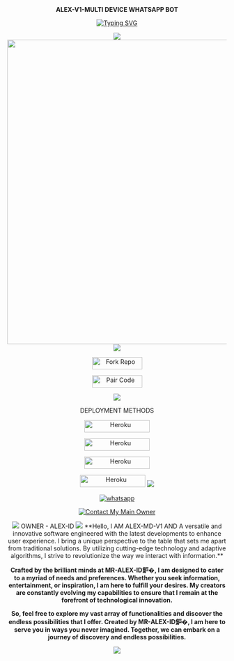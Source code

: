 
<div align="center">
  <b>ALEX-V1-MULTI DEVICE WHATSAPP BOT</b> 
   
<a href="https://git.io/typing-svg"><img src="https://readme-typing-svg.demolab.com?font=Rubik+Dirt&size=65&pause=1000&color=F72C3F&background=FF20A500&center=true&vCenter=true&width=1000&height=150&lines=ALEX-MD;CREATED+BY+ALEX-ID;DARK+HACK+ZONE+LEADER" alt="Typing SVG" /></a> </p> 
<img src="https://user-images.githubusercontent.com/73097560/115834477-dbab4500-a447-11eb-908a-139a6edaec5c.gif">
<a href="https://github.com/ALEX-MD">
 <img src="https://telegra.ph/file/6375c45f104aba0a81b3a.jpg" width="700px">
 </a><img src="https://user-images.githubusercontent.com/73097560/115834477-dbab4500-a447-11eb-908a-139a6edaec5c.gif">

<p align="center">
<a href='https://github.com/ALEX-ID-LK/ALEX-MD-V1/fork' target="_blank"><img alt='Fork Repo' src='https://img.shields.io/badge/-Fork Repo-grey?style=for-the-badge&logo=github&logoColor=white'/< width=115 height=28/p></a>
<p align="center">
<a href='https://pair-web-public.koyeb.aap/' target="_blank"><img alt='Pair Code' src='https://img.shields.io/badge/-Pair Code-darkgreen?style=for-the-badge&logo=Whatsapp&logoColor=white'/< width=115 height=28/p></a>
 <div>
<img src="https://user-images.githubusercontent.com/73097560/115834477-dbab4500-a447-11eb-908a-139a6edaec5c.gif">
  <p align="center"> DEPLOYMENT METHODS
     
  <p align="center">
<a href='https://railway.app/login' target="_blank"><img alt='Heroku' src='https://img.shields.io/badge/-railway deploy-black?style=for-the-badge&logo=railway&logoColor=white'/< width=150 height=28/p></a>

<p align="center">
<a href='https://railway.app/login' target="_blank"><img alt='Heroku' src='https://img.shields.io/badge/-heroku 鈥� deploy-purple?style=for-the-badge&logo=heroku&logoColor=white'/< width=150 height=28/p></a>

<p align="center">
<a href='https://railway.app/login' target="_blank"><img alt='Heroku' src='https://img.shields.io/badge/-Render deploy-white?style=for-the-badge&logo=render&logoColor=white'/< width=150 height=28/p></a>

<p align="center">
<a href='https://railway.app/login' target="_blank"><img alt='Heroku' src='https://img.shields.io/badge/-koyeb deploy-green?style=for-the-badge&logo=koyeb&logoColor=white'/< width=150 height=28/p></a> 

<img src="https://user-images.githubusercontent.com/73097560/115834477-dbab4500-a447-11eb-908a-139a6edaec5c.gif">
<p align="center">
   
<p align="center">
   <a aria-label="WhatsApp Supported Channel" href="https://whatsapp.com/channel/0029VagEOTtHwXbDdrr7Eq3k" target="_blank">
<img alt="whatsapp" src="https://img.shields.io/badge/Join Channel-25D366?style=for-the-badge&logo=whatsapp&logoColor=white"/></a>
      
<a href='https://wa.me/+94756857260' target="_blank"><img alt='Contact My Main Owner' src='https://img.shields.io/badge/-Contact Owner-darkgreen?style=for-the-badge&logo=Whatsapp&logoColor=white'/></a>

     
<img src="https://user-images.githubusercontent.com/73097560/115834477-dbab4500-a447-11eb-908a-139a6edaec5c.gif">
                                   OWNER - ALEX-ID
<img src="https://user-images.githubusercontent.com/73097560/115834477-dbab4500-a447-11eb-908a-139a6edaec5c.gif">
**Hello,  I AM ALEX-MD-V1 AND A versatile and innovative software engineered with the latest developments to enhance user experience. I bring a unique perspective to the table that sets me apart from traditional solutions. By utilizing cutting-edge technology and adaptive algorithms, I strive to revolutionize the way we interact with information.**

**Crafted by the brilliant minds at MR-ALEX-ID鈩�, I am designed to cater to a myriad of needs and preferences. Whether you seek information, entertainment, or inspiration, I am here to fulfill your desires. My creators are constantly evolving my capabilities to ensure that I remain at the forefront of technological innovation.**

**So, feel free to explore my vast array of functionalities and discover the endless possibilities that I offer. Created by MR-ALEX-ID鈩�, I am here to serve you in ways you never imagined. Together, we can embark on a journey of discovery and endless possibilities.**

<img src="https://user-images.githubusercontent.com/73097560/115834477-dbab4500-a447-11eb-908a-139a6edaec5c.gif">
